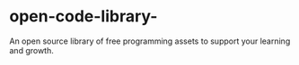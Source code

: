 # open-code-library-
An open source library of free programming assets to support your learning and growth.
